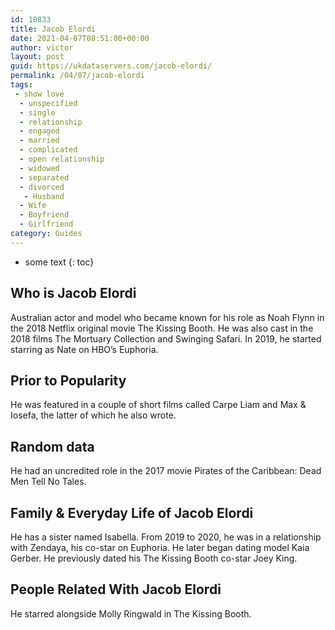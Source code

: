 ```yaml
---
id: 10833
title: Jacob Elordi
date: 2021-04-07T08:51:00+00:00
author: victor
layout: post
guid: https://ukdataservers.com/jacob-elordi/
permalink: /04/07/jacob-elordi
tags:
 - show love
  - unspecified
  - single
  - relationship
  - engaged
  - married
  - complicated
  - open relationship
  - widowed
  - separated
  - divorced
   - Husband
  - Wife
  - Boyfriend
  - Girlfriend
category: Guides
---
```


* some text
{: toc}


## Who is Jacob Elordi



Australian actor and model who became known for his role as Noah Flynn in the 2018 Netflix original movie The Kissing Booth. He was also cast in the 2018 films The Mortuary Collection and Swinging Safari. In 2019, he started starring as Nate on HBO&#8217;s Euphoria.

                
                
                
## Prior to Popularity



He was featured in a couple of short films called Carpe Liam and Max & Iosefa, the latter of which he also wrote.

                
                
                
## Random data



He had an uncredited role in the 2017 movie Pirates of the Caribbean: Dead Men Tell No Tales.

                
                
                
## Family & Everyday Life of Jacob Elordi



He has a sister named Isabella. From 2019 to 2020, he was in a relationship with Zendaya, his co-star on Euphoria. He later began dating model Kaia Gerber. He previously dated his The Kissing Booth co-star Joey King. 

                
                
                
## People Related With Jacob Elordi



He starred alongside Molly Ringwald in The Kissing Booth.

                
              
            
          
          
          